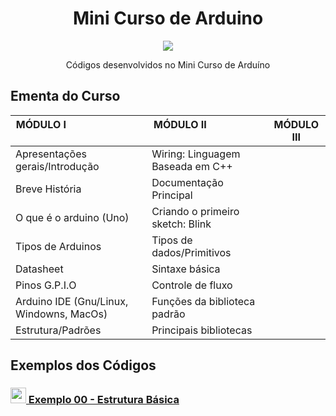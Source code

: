 <h1 align="center"> Mini Curso de Arduino</h1>
<p align="center">
  <img src="https://cdn.arduino.cc/homepage/images/what_is-board.png">
</p>
<p align="center">Códigos desenvolvidos no Mini Curso de Arduíno</p>

<h2>Ementa do Curso</h2>

MÓDULO I                                | MÓDULO II                         | MÓDULO III
--------------------------------------- | ----------------------------------|----------------------------------
Apresentações gerais/Introdução         | Wiring: Linguagem Baseada em C++  |
Breve História                          | Documentação Principal            |
O que é o arduino (Uno)                 | Criando o primeiro sketch: Blink  |
Tipos de Arduinos                       | Tipos de dados/Primitivos         |
Datasheet                               | Sintaxe básica                    |
Pinos G.P.I.O                           | Controle de fluxo                 |
Arduino IDE (Gnu/Linux, Windowns, MacOs)| Funções da biblioteca padrão      |
Estrutura/Padrões                       | Principais bibliotecas            |

<h2>Exemplos dos Códigos</h2>

<h3><a href="https://github.com/WalderlanSena/miniCursoArduino/blob/master/src/exemplo00/exemplo00.ino"> 
  <img src="https://www.arduino.cc/en/pub/skins/arduinoWide/img/Icon_download-01.svg" width="25"> Exemplo 00 - Estrutura Básica
</a></h3>
